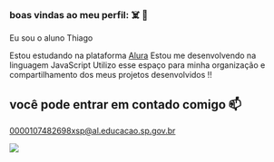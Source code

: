 ### boas vindas ao meu perfil: ☠️ 🤡

Eu sou o aluno Thiago

Estou estudando na plataforma [ Alura]( https://cursos.alura.com.br )
Estou me desenvolvendo na linguagem JavaScript
Utilizo esse espaço para minha organização e compartilhamento dos meus projetos desenvolvidos !!




## você pode entrar em contado comigo 📫

0000107482698xsp@al.educacao.sp.gov.br



![](https://tenor.com/pt-PT/view/demon-slayer-gif-22758662) 

